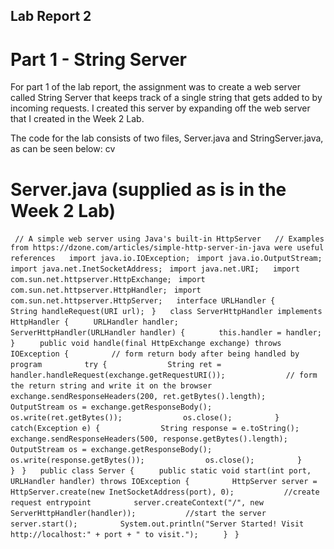 ## Lab Report 2

# Part 1 - String Server

For part 1 of the lab report, the assignment was to create a web server called String Server that keeps track of a single string that gets added to by incoming requests. I created this server by expanding off the web server that I created in the Week 2 Lab. 

The code for the lab consists of two files, Server.java and StringServer.java, as can be seen below: cv

# Server.java (supplied as is in the Week 2 Lab)

` // A simple web server using Java's built-in HttpServer`
` `
` // Examples from https://dzone.com/articles/simple-http-server-in-java were useful references`
` `
` import java.io.IOException;`
` import java.io.OutputStream;`
` import java.net.InetSocketAddress;`
` import java.net.URI;`
` `
` import com.sun.net.httpserver.HttpExchange;`
` import com.sun.net.httpserver.HttpHandler;`
` import com.sun.net.httpserver.HttpServer;`
` `
` interface URLHandler {`
`     String handleRequest(URI url);`
` }`
` `
` class ServerHttpHandler implements HttpHandler {`
`     URLHandler handler;`
`     ServerHttpHandler(URLHandler handler) {`
`       this.handler = handler;`
`     }`
`     public void handle(final HttpExchange exchange) throws IOException {`
`         // form return body after being handled by program`
`         try {`
`             String ret = handler.handleRequest(exchange.getRequestURI());`
`             // form the return string and write it on the browser`
`             exchange.sendResponseHeaders(200, ret.getBytes().length);`
`             OutputStream os = exchange.getResponseBody();`
`             os.write(ret.getBytes());`
`             os.close();`
`         } catch(Exception e) {`
`             String response = e.toString();`
`             exchange.sendResponseHeaders(500, response.getBytes().length);`
`             OutputStream os = exchange.getResponseBody();`
`             os.write(response.getBytes());`
`             os.close();`
`         }`
`     }`
` }`
` `
` public class Server {`
`     public static void start(int port, URLHandler handler) throws IOException {`
`         HttpServer server = HttpServer.create(new InetSocketAddress(port), 0);`
` `
`         //create request entrypoint`
`         server.createContext("/", new ServerHttpHandler(handler));`
` `
`         //start the server`
`         server.start();`
`         System.out.println("Server Started! Visit http://localhost:" + port + " to visit.");`
`     }`
` }`
` `


